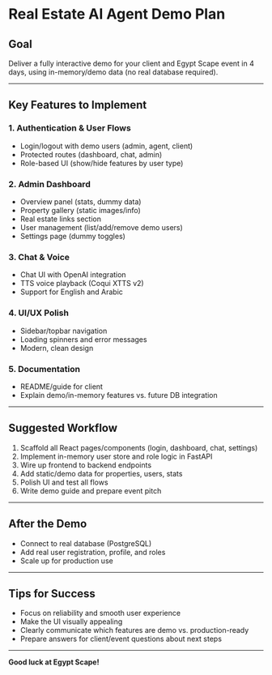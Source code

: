 # Real Estate AI Agent Demo Plan

## Goal
Deliver a fully interactive demo for your client and Egypt Scape event in 4 days, using in-memory/demo data (no real database required).

---

## Key Features to Implement

### 1. Authentication & User Flows
- Login/logout with demo users (admin, agent, client)
- Protected routes (dashboard, chat, admin)
- Role-based UI (show/hide features by user type)

### 2. Admin Dashboard
- Overview panel (stats, dummy data)
- Property gallery (static images/info)
- Real estate links section
- User management (list/add/remove demo users)
- Settings page (dummy toggles)

### 3. Chat & Voice
- Chat UI with OpenAI integration
- TTS voice playback (Coqui XTTS v2)
- Support for English and Arabic

### 4. UI/UX Polish
- Sidebar/topbar navigation
- Loading spinners and error messages
- Modern, clean design

### 5. Documentation
- README/guide for client
- Explain demo/in-memory features vs. future DB integration

---

## Suggested Workflow

1. Scaffold all React pages/components (login, dashboard, chat, settings)
2. Implement in-memory user store and role logic in FastAPI
3. Wire up frontend to backend endpoints
4. Add static/demo data for properties, users, stats
5. Polish UI and test all flows
6. Write demo guide and prepare event pitch

---

## After the Demo
- Connect to real database (PostgreSQL)
- Add real user registration, profile, and roles
- Scale up for production use

---

## Tips for Success
- Focus on reliability and smooth user experience
- Make the UI visually appealing
- Clearly communicate which features are demo vs. production-ready
- Prepare answers for client/event questions about next steps

---

**Good luck at Egypt Scape!**

